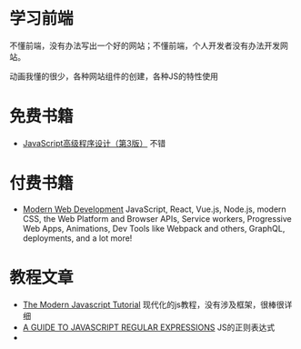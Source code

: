 # 学习前端
不懂前端，没有办法写出一个好的网站；不懂前端，个人开发者没有办法开发网站。      

动画我懂的很少，各种网站组件的创建，各种JS的特性使用        


# 免费书籍
- [JavaScript高级程序设计（第3版）]() 不错

# 付费书籍
- [Modern Web Development](https://gumroad.com/l/FKbd) JavaScript, React, Vue.js, Node.js, modern CSS, the Web Platform and Browser APIs, Service workers, Progressive Web Apps, Animations, Dev Tools like Webpack and others, GraphQL, deployments, and a lot more!

# 教程文章
- [The Modern Javascript Tutorial](https://javascript.info/) 现代化的js教程，没有涉及框架，很棒很详细
- [A GUIDE TO JAVASCRIPT REGULAR EXPRESSIONS](https://flaviocopes.com/javascript-regular-expressions/) JS的正则表达式
- 